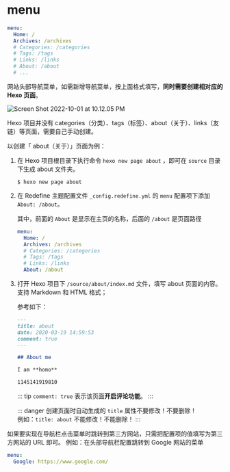 # menu

```yaml
menu:
  Home: /
  Archives: /archives
  # Categories: /categories
  # Tags: /tags
  # Links: /links
  # About: /about
  # ...
```

网站头部导航菜单，如需新增导航菜单，按上面格式填写，**同时需要创建相对应的 Hexo 页面**。

![Screen Shot 2022-10-01 at 10.12.05 PM](https://evan.beee.top/img/Screen%20Shot%202022-10-01%20at%2010.12.05%20PM.png)

Hexo 项目并没有 categories（分类）、tags（标签）、about（关于）、links（友链）等页面，需要自己手动创建。

以创建「 about（关于）」页面为例：

1. 在 Hexo 项目根目录下执行命令 `hexo new page about` ，即可在 `source` 目录下生成 about 文件夹。
   ```shell
   $ hexo new page about
   ```

2. 在 Redefine 主题配置文件 `_config.redefine.yml` 的 `menu` 配置项下添加 `About: /about`。

   其中，前面的 `About` 是显示在主页的名称，后面的 `/about` 是页面路径

   ```yaml
   menu:
     Home: /
     Archives: /archives
     # Categories: /categories
     # Tags: /tags
     # Links: /links
     About: /about
   ```

3. 打开 Hexo 项目下 `/source/about/index.md` 文件，填写 about 页面的内容。
   支持 Markdown 和 HTML 格式；  

   参考如下：

   ```markdown
   ---
   title: about
   date: 2020-03-19 14:59:53
   comment: true
   ---
   
   ## About me
   
   I am **homo**
   
   1145141919810
   ```
   ::: tip
   `comment: true` 表示该页面**开启评论功能**。
   :::

   ::: danger
   创建页面时自动生成的 `title` 属性不要修改！不要删除！  
   例如：`title: about` 不能修改！不能删除！
   :::

如果要实现在导航栏点击菜单时跳转到第三方网站，只需把配置项的值填写为第三方网站的 URL 即可。
例如：在头部导航栏配置跳转到 Google 网站的菜单

```yaml
menu:
  Google: https://www.google.com/
```

